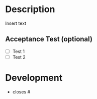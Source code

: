 # Description

Insert text

## Acceptance Test (optional)

- [ ] Test 1
- [ ] Test 2

# Development

- closes #
